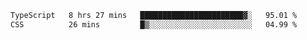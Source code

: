 
<!--START_SECTION:waka-->

```txt
TypeScript   8 hrs 27 mins   ███████████████████████▓░   95.01 %
CSS          26 mins         █▒░░░░░░░░░░░░░░░░░░░░░░░   04.99 %
```

<!--END_SECTION:waka-->

<!--unk0e-ctrlmd-blitzh-Klöggr-->
